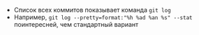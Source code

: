 * Список всех коммитов показывает команда `git log`
* Например, `git log --pretty=format:"%h %ad %an %s" --stat` поинтересней, чем стандартный вариант